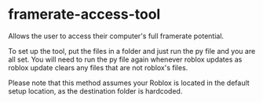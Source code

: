# framerate-access-tool
Allows the user to access their computer's full framerate potential.

To set up the tool, put the files in a folder and just run the py file and you are all set.
You will need to run the py file again whenever roblox updates as roblox update clears any files that are not roblox's files.

Please note that this method assumes your Roblox is located in the default setup location, as the destination folder is hardcoded.
